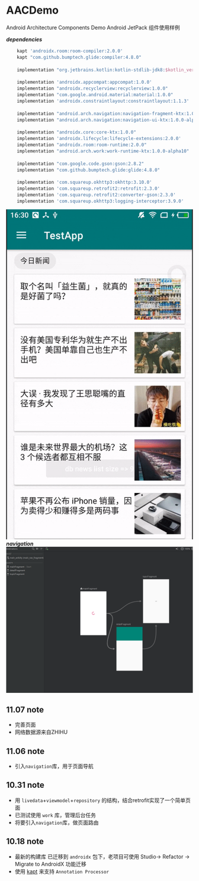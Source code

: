 # AACDemo
Android Architecture Components Demo
Android JetPack 组件使用样例

***dependencies***
```groovy
    kapt 'androidx.room:room-compiler:2.0.0'
    kapt "com.github.bumptech.glide:compiler:4.8.0"

    implementation "org.jetbrains.kotlin:kotlin-stdlib-jdk8:$kotlin_version"

    implementation 'androidx.appcompat:appcompat:1.0.0'
    implementation "androidx.recyclerview:recyclerview:1.0.0"
    implementation "com.google.android.material:material:1.0.0"
    implementation 'androidx.constraintlayout:constraintlayout:1.1.3'

    implementation "android.arch.navigation:navigation-fragment-ktx:1.0.0-alpha07"
    implementation "android.arch.navigation:navigation-ui-ktx:1.0.0-alpha07"

    implementation "androidx.core:core-ktx:1.0.0"
    implementation 'androidx.lifecycle:lifecycle-extensions:2.0.0'
    implementation "androidx.room:room-runtime:2.0.0"
    implementation "android.arch.work:work-runtime-ktx:1.0.0-alpha10"

    implementation "com.google.code.gson:gson:2.8.2"
    implementation "com.github.bumptech.glide:glide:4.8.0"

    implementation 'com.squareup.okhttp3:okhttp:3.10.0'
    implementation 'com.squareup.retrofit2:retrofit:2.3.0'
    implementation 'com.squareup.retrofit2:converter-gson:2.3.0'
    implementation 'com.squareup.okhttp3:logging-interceptor:3.9.0'
```

![pic](art/gif-maker.gif)
***navigation***
![navigation](art/navigation.png)

## **11.07 note** ## 
  
* 完善页面
* 网络数据源来自ZHIHU

## **11.06 note** ## 
  
* 引入`navigation`库，用于页面导航

## **10.31 note** ## 
  
* 用 `livedata`+`viewmodel`+`repository` 的结构，结合retrofit实现了一个简单页面
* 已测试使用 `work` 库，管理后台任务
* 将要引入`navigation`库，做页面路由

## **10.18 note** ## 
  
* 最新的构建库 已迁移到 `androidx` 包下，老项目可使用 Studio-> Refactor -> Migrate to AndroidX 功能迁移
* 使用 [kapt](http://kotlinlang.org/docs/reference/kapt.html) 来支持 `Annotation Processor`



